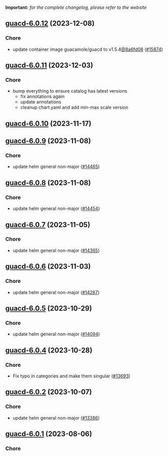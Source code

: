 **Important:**
*for the complete changelog, please refer to the website*




## [guacd-6.0.12](https://github.com/truecharts/charts/compare/guacd-6.0.11...guacd-6.0.12) (2023-12-08)

### Chore

- update container image guacamole/guacd to v1.5.4[@8a6fd08](https://github.com/8a6fd08) ([#15874](https://github.com/truecharts/charts/issues/15874))
  
  


## [guacd-6.0.11](https://github.com/truecharts/charts/compare/guacd-6.0.10...guacd-6.0.11) (2023-12-03)

### Chore

- bump everything to ensure catalog has latest versions
  - fix annotations again
  - update annotations
  - cleanup chart.yaml and add min-max scale version
  
  



## [guacd-6.0.10](https://github.com/truecharts/charts/compare/guacd-6.0.9...guacd-6.0.10) (2023-11-17)




## [guacd-6.0.9](https://github.com/truecharts/charts/compare/guacd-6.0.8...guacd-6.0.9) (2023-11-08)

### Chore

- update helm general non-major ([#14465](https://github.com/truecharts/charts/issues/14465))
  
  


## [guacd-6.0.8](https://github.com/truecharts/charts/compare/guacd-6.0.7...guacd-6.0.8) (2023-11-08)

### Chore

- update helm general non-major ([#14454](https://github.com/truecharts/charts/issues/14454))
  
  


## [guacd-6.0.7](https://github.com/truecharts/charts/compare/guacd-6.0.6...guacd-6.0.7) (2023-11-05)

### Chore

- update helm general non-major ([#14365](https://github.com/truecharts/charts/issues/14365))
  
  


## [guacd-6.0.6](https://github.com/truecharts/charts/compare/guacd-6.0.5...guacd-6.0.6) (2023-11-03)

### Chore

- update helm general non-major ([#14287](https://github.com/truecharts/charts/issues/14287))
  
  


## [guacd-6.0.5](https://github.com/truecharts/charts/compare/guacd-6.0.4...guacd-6.0.5) (2023-10-29)

### Chore

- update helm general non-major ([#14094](https://github.com/truecharts/charts/issues/14094))
  
  


## [guacd-6.0.4](https://github.com/truecharts/charts/compare/guacd-6.0.2...guacd-6.0.4) (2023-10-28)

### Chore

- Fix typo in categories and make them singular ([#13693](https://github.com/truecharts/charts/issues/13693))
  
  


## [guacd-6.0.2](https://github.com/truecharts/charts/compare/guacd-6.0.1...guacd-6.0.2) (2023-10-07)

### Chore

- update helm general non-major ([#13386](https://github.com/truecharts/charts/issues/13386))
  
  


## [guacd-6.0.1](https://github.com/truecharts/charts/compare/guacd-6.0.0...guacd-6.0.1) (2023-08-06)

### Chore
